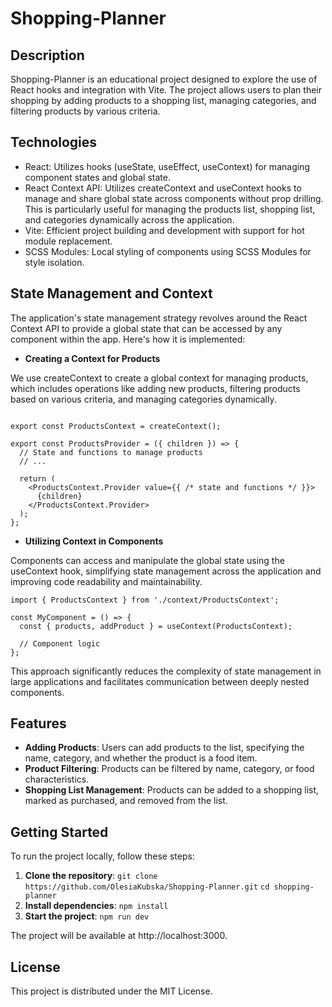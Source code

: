 # Shopping-Planner
## Description
Shopping-Planner is an educational project designed to explore the use of React hooks and integration with Vite. The project allows users to plan their shopping by adding products to a shopping list, managing categories, and filtering products by various criteria.

## Technologies
- React: Utilizes hooks (useState, useEffect, useContext) for managing component states and global state.
- React Context API: Utilizes createContext and useContext hooks to manage and share global state across components without prop drilling. This is particularly useful for managing the products list, shopping list, and categories dynamically across the application.
- Vite: Efficient project building and development with support for hot module replacement.
- SCSS Modules: Local styling of components using SCSS Modules for style isolation.
## State Management and Context
The application's state management strategy revolves around the React Context API to provide a global state that can be accessed by any component within the app. Here's how it is implemented:
- **Creating a Context for Products**
  
 We use createContext to create a global context for managing products, which includes operations like adding new products, filtering products based on various criteria, and managing categories dynamically.
```import { createContext, useState, useContext } from 'react';

export const ProductsContext = createContext();

export const ProductsProvider = ({ children }) => {
  // State and functions to manage products
  // ...
  
  return (
    <ProductsContext.Provider value={{ /* state and functions */ }}>
      {children}
    </ProductsContext.Provider>
  );
};
```
- **Utilizing Context in Components**

Components can access and manipulate the global state using the useContext hook, simplifying state management across the application and improving code readability and maintainability.
```import { useContext } from 'react';
import { ProductsContext } from './context/ProductsContext';

const MyComponent = () => {
  const { products, addProduct } = useContext(ProductsContext);
  
  // Component logic
};
```
This approach significantly reduces the complexity of state management in large applications and facilitates communication between deeply nested components.
## Features
- **Adding Products**: Users can add products to the list, specifying the name, category, and whether the product is a food item.
- **Product Filtering**: Products can be filtered by name, category, or food characteristics.
- **Shopping List Management**: Products can be added to a shopping list, marked as purchased, and removed from the list.
## Getting Started
To run the project locally, follow these steps:

1. **Clone the repository**:
`git clone https://github.com/OlesiaKubska/Shopping-Planner.git`
`cd shopping-planner`
2. **Install dependencies**:
`npm install`
3. **Start the project**:
`npm run dev`

The project will be available at http://localhost:3000.

## License
This project is distributed under the MIT License.
